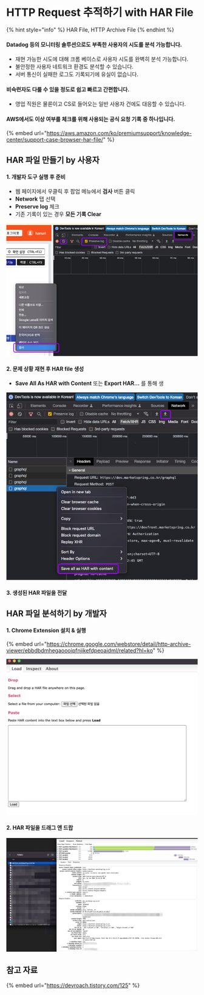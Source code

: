 # HTTP Request 추적하기 with HAR File

{% hint style="info" %}
HAR File, HTTP Archive File
{% endhint %}

#### Datadog 등의 모니터링 솔루션으로도 부족한 사용자의 시도를 분석 가능합니다.

* 재현 가능한 시도에 대해 크롬 베이스로 사용자 시도를 완벽히 분석 가능합니다.
* 불안정한 사용자 네트워크 환경도 분석할 수 있습니다.
* 서버 통신이 실패한 로그도 기록되기에 유실이 없습니다.

#### 비숙련자도 다룰 수 있을 정도로 쉽고 빠르고 간편합니다.

* 영업 직원은 물론이고 CS로 들어오는 일반 사용자 건에도 대응할 수 있습니다.

#### AWS에서도 이상 여부를 체크를 위해 사용되는 공식 요청 기록 중 하나입니다.

{% embed url="https://aws.amazon.com/ko/premiumsupport/knowledge-center/support-case-browser-har-file/" %}

## HAR 파일 만들기 by 사용자&#x20;

#### 1. 개발자 도구 실행 후 준비

* 웹 페이지에서 우클릭 후 팝업 메뉴에서 **검사** 버튼 클릭
* **Network** 탭 선택
* **Preserve log** 체크
* 기존 기록이 있는 경우 **모든 기록 Clear**

![](<../.gitbook/assets/image (16) (1).png>)

#### 2. 문제 상황 재현 후 HAR file 생성

* **Save All As HAR with Content** 또는 **Export HAR...** 를 통해 생

![](<../.gitbook/assets/image (16) (2).png>)

#### 3. 생성된 HAR 파일을 전달

## HAR 파일 분석하기 by 개발자

#### 1. Chrome Extension 설치 & 실행

{% embed url="https://chrome.google.com/webstore/detail/http-archive-viewer/ebbdbdmhegaoooipfnjikefdpeoaidml/related?hl=ko" %}

![](<../.gitbook/assets/image (14).png>)

#### 2. HAR 파일을 드래그 앤 드랍

![](<../.gitbook/assets/image (13).png>)

## 참고 자료

{% embed url="https://devroach.tistory.com/125" %}
